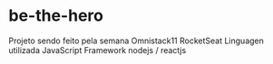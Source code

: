 # be-the-hero

Projeto sendo feito pela semana Omnistack11 RocketSeat
Linguagen utilizada JavaScript
Framework nodejs / reactjs
